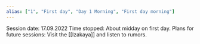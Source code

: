```yaml
---
alias: ["1", "First day", "Day 1 Morning", "First day morning"]
---
```

Session date: 17.09.2022
Time stopped: About midday on first day.
Plans for future sessions: Visit the [[Izakaya]] and listen to rumors.